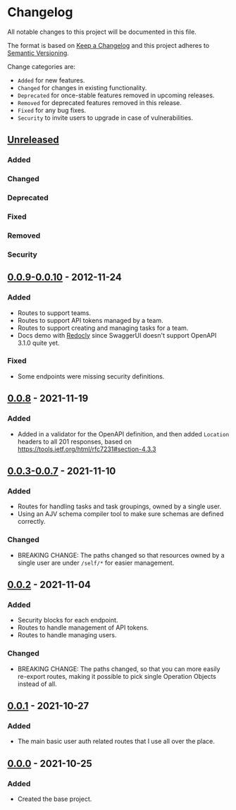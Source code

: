 # Changelog

All notable changes to this project will be documented in this file.

The format is based on [Keep a Changelog](http://keepachangelog.com/en/1.0.0/)
and this project adheres to [Semantic Versioning](http://semver.org/spec/v2.0.0.html).

Change categories are:

* `Added` for new features.
* `Changed` for changes in existing functionality.
* `Deprecated` for once-stable features removed in upcoming releases.
* `Removed` for deprecated features removed in this release.
* `Fixed` for any bug fixes.
* `Security` to invite users to upgrade in case of vulnerabilities.

## [Unreleased](https://github.com/saibotsivad/glopen-routes/compare/v0.0.9...HEAD)
### Added
### Changed
### Deprecated
### Fixed
### Removed
### Security

## [0.0.9-0.0.10](https://github.com/saibotsivad/glopen-routes/compare/v0.0.8...v0.0.10) - 2012-11-24
### Added
- Routes to support teams.
- Routes to support API tokens managed by a team.
- Routes to support creating and managing tasks for a team.
- Docs demo with [Redocly](https://github.com/Redocly/redoc) since SwaggerUI doesn't support OpenAPI 3.1.0 quite yet.
### Fixed
- Some endpoints were missing security definitions.

## [0.0.8](https://github.com/saibotsivad/glopen-routes/compare/v0.0.7...v0.0.8) - 2021-11-19
### Added
- Added in a validator for the OpenAPI definition, and then added `Location` headers to all 201 responses, based on https://tools.ietf.org/html/rfc7231#section-4.3.3

## [0.0.3-0.0.7](https://github.com/saibotsivad/glopen-routes/compare/v0.0.2...v0.0.7) - 2021-11-10
### Added
- Routes for handling tasks and task groupings, owned by a single user.
- Using an AJV schema compiler tool to make sure schemas are defined correctly.
### Changed
- BREAKING CHANGE: The paths changed so that resources owned by a single user are under `/self/*` for easier management.

## [0.0.2](https://github.com/saibotsivad/glopen-routes/compare/v0.0.1...v0.0.2) - 2021-11-04
### Added
- Security blocks for each endpoint.
- Routes to handle management of API tokens.
- Routes to handle managing users.
### Changed
- BREAKING CHANGE: The paths changed, so that you can more easily re-export routes, making it possible to pick single Operation Objects instead of all.

## [0.0.1](https://github.com/saibotsivad/glopen-routes/compare/v0.0.0...v0.0.1) - 2021-10-27
### Added
- The main basic user auth related routes that I use all over the place.

## [0.0.0](https://github.com/saibotsivad/glopen-routes/tree/v0.0.0) - 2021-10-25
### Added
- Created the base project.
